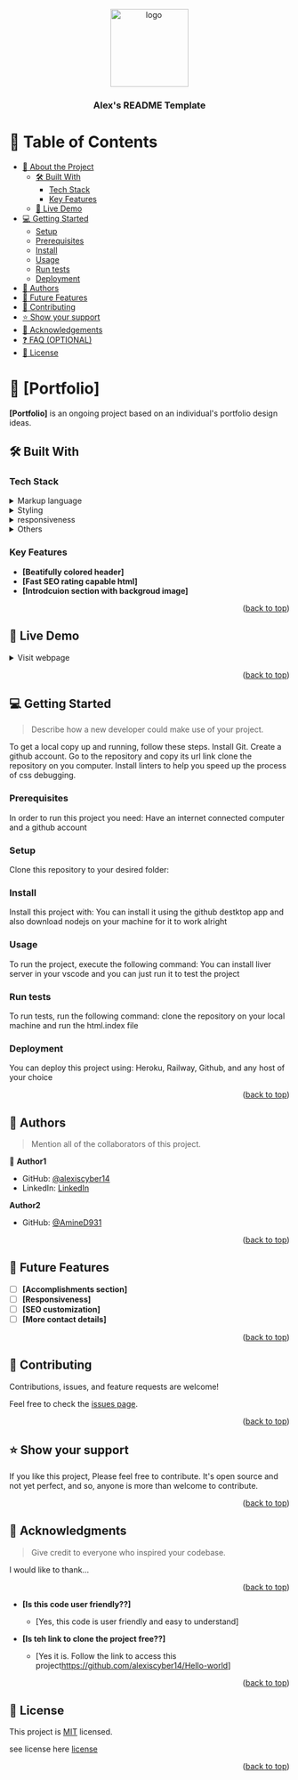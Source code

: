 <a name="readme-top"></a>

<div align="center">
  <!-- You are encouraged to replace this logo with your own! Otherwise you can also remove it. -->
  <img src="mas.jpg" alt="logo" width="140"  height="auto" />
  <br/>

  <h3><b>Alex's README Template</b></h3>



</div>



<!-- TABLE OF CONTENTS -->

# 📗 Table of Contents

- [📖 About the Project](#about-project)
  - [🛠 Built With](#built-with)
    - [Tech Stack](#tech-stack)
    - [Key Features](#key-features)
  - [🚀 Live Demo](#live-demo)
- [💻 Getting Started](#getting-started)
  - [Setup](#setup)
  - [Prerequisites](#prerequisites)
  - [Install](#install)
  - [Usage](#usage)
  - [Run tests](#run-tests)
  - [Deployment](#triangular_flag_on_post-deployment)
- [👥 Authors](#authors)
- [🔭 Future Features](#future-features)
- [🤝 Contributing](#contributing)
- [⭐️ Show your support](#support)
- [🙏 Acknowledgements](#acknowledgements)
- [❓ FAQ (OPTIONAL)](#faq)
- [📝 License](#license)

<!-- PROJECT DESCRIPTION -->

# 📖 [Portfolio] <a name="about-project"></a>

<!--Describe your project in 1 or 2 sentences.-->

**[Portfolio]** is an ongoing project based on an individual's portfolio design ideas.

## 🛠 Built With <a name="built-with"></a>

### Tech Stack <a name="tech-stack"></a>

<!-- Describe the tech stack and include only the relevant sections that apply to your project.
-->
<details>
  <summary>Markup language</summary>
  <ul>
    <li><a href="https://www.w3schools.com/html/default.asp">HTML</a></li>
  </ul>
</details>

<details>
  <summary>Styling</summary>
  <ul>
    <li><a href="https://www.w3schools.com/css/default.asp">CSS</a></li>
  </ul>
</details>

<details>
  <summary>responsiveness</summary>
  <ul>
    <li><a href="https://www.w3schools.com/javascript/default.asp">Javascript</a></li>
  </ul>
</details>

<details>
<summary>Others</summary>
  <ul>
    <li><a href="https://www.postgresql.org/">Json</a></li>
  </ul>
</details>

<!-- Features -->

### Key Features <a name="key-features"></a>

- **[Beatifully colored header]**
- **[Fast SEO rating capable html]**
- **[Introdcuion section with backgroud image]**

<p align="right">(<a href="#readme-top">back to top</a>)</p>

<!-- LIVE DEMO -->

## 🚀 Live Demo <a name="live-demo"></a>
<details>
  <summary>Visit webpage</summary>
  <ul>
    <li><a href="https://alexiscyber14.github.io/portfolio/">Click here to view the webpage of this repository</a></li>
  </ul>
</details>

<p align="right">(<a href="#readme-top">back to top</a>)</p>

<!-- GETTING STARTED -->

## 💻 Getting Started <a name="getting-started"></a>

> Describe how a new developer could make use of your project.

To get a local copy up and running, follow these steps.
Install Git.
Create a github account.
Go to the repository and copy its url link
clone the repository on you computer.
Install linters to help you speed up the process of css debugging.


### Prerequisites

In order to run this project you need:
Have an internet connected computer and a github account

### Setup

Clone this repository to your desired folder:


### Install

Install this project with:
You can install it using the github destktop app and also download nodejs on your machine for it to work alright

### Usage

To run the project, execute the following command:
You can install liver server in your vscode and you can just run it to test the project

### Run tests

To run tests, run the following command:
clone the repository on your local machine and run the html.index file

### Deployment

You can deploy this project using:
Heroku, Railway, Github, and any host of your choice

<p align="right">(<a href="#readme-top">back to top</a>)</p>

<!-- AUTHORS -->

## 👥 Authors <a name="authors"></a>

> Mention all of the collaborators of this project.

👤 **Author1**

- GitHub: [@alexiscyber14](https://github.com/alexiscyber14)
- LinkedIn: [LinkedIn](linkedin.com/in/alex-ssenyondo-107056259)

**Author2**

- GitHub: [@AmineD931](https://github.com/AmineDerbal)

<p align="right">(<a href="#readme-top">back to top</a>)</p>

<!-- FUTURE FEATURES -->

## 🔭 Future Features <a name="future-features"></a>
- [ ] **[Accomplishments section]**
- [ ] **[Responsiveness]**
- [ ] **[SEO customization]**
- [ ] **[More contact details]**

<p align="right">(<a href="#readme-top">back to top</a>)</p>

<!-- CONTRIBUTING -->

## 🤝 Contributing <a name="contributing"></a>

Contributions, issues, and feature requests are welcome!

Feel free to check the [issues page](../../issues/).

<p align="right">(<a href="#readme-top">back to top</a>)</p>

<!-- SUPPORT -->

## ⭐️ Show your support <a name="support"></a>
If you like this project, Please feel free to contribute. It's open source and not yet perfect, and so, anyone is more than welcome to contribute.

<p align="right">(<a href="#readme-top">back to top</a>)</p>

<!-- ACKNOWLEDGEMENTS -->

## 🙏 Acknowledgments <a name="acknowledgements"></a>

> Give credit to everyone who inspired your codebase.

I would like to thank...

<p align="right">(<a href="#readme-top">back to top</a>)</p>

<!-- FAQ (optional) -->

- **[Is this code user friendly??]**

  - [Yes, this code is user friendly and easy to understand]

- **[Is teh link to clone the project free??]**

  - [Yes it is. Follow the link to access this project<a href="https://github.com/alexiscyber14/Hello-world">https://github.com/alexiscyber14/Hello-world</a>]

<p align="right">(<a href="#readme-top">back to top</a>)</p>

<!-- LICENSE -->

## 📝 License <a name="license"></a>

This project is [MIT](./LICENSE) licensed.
<p>see license here <a href="/LICENSE.md">license</a></p>

<p align="right">(<a href="#readme-top">back to top</a>)</p>